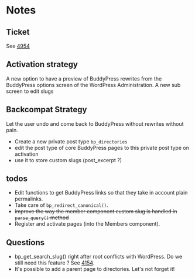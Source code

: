# Notes

## Ticket

See [4954](https://buddypress.trac.wordpress.org/ticket/4954)

## Activation strategy

A new option to have a preview of BuddyPress rewrites from the BuddyPress options screen of the WordPress Administration.
A new sub screen to edit slugs

## Backcompat Strategy

Let the user undo and come back to BuddyPress without rewrites without pain.
- Create a new private post type `bp_directories`
- edit the post type of core BuddyPress pages to this private post type on activation
- use it to store custom slugs (post_excerpt ?)

## todos

- Edit functions to get BuddyPress links so that they take in account plain permalinks.
- Take care of `bp_redirect_canonical()`.
- ~~improve the way the member component custom slug is handled in `parse_query()` method~~
- Register and activate pages (into the Members component).

## Questions

- bp_get_search_slug() right after root conflicts with WordPress. Do we still need this feature ? See [4154](https://buddypress.trac.wordpress.org/ticket/4154).
- It's possible to add a parent page to directories. Let's not forget it!
